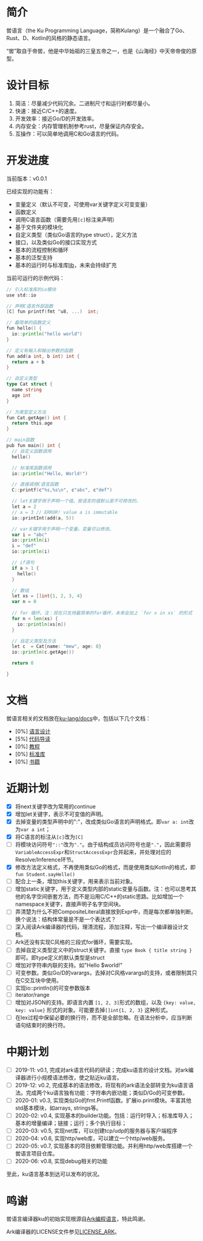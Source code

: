# 简介

喾语言（the Ku Programming Language，简称Kulang）是一个融合了Go、Rust、D、Kotlin的风格的静态语言。

“喾”取自于帝喾，他是中华始祖的三皇五帝之一，也是《山海经》中天帝帝俊的原型。

# 设计目标

1. 简洁：尽量减少代码冗余。二进制尺寸和运行时都尽量小。
2. 快速：接近C/C++的速度。
3. 开发效率：接近Go/D的开发效率。
3. 内存安全：内存管理机制参考rust，尽量保证内存安全。
4. 互操作：可以简单地调用C和Go语言的代码。

# 开发进度

当前版本：v0.0.1

已经实现的功能有：

- 变量定义（默认不可变，可使用var关键字定义可变变量）
- 函数定义
- 调用C语言函数（需要先用`[c]`标注来声明）
- 基于文件夹的模块化
- 自定义类型（类似Go语言的type struct），定义方法
- 接口，以及类似Go的接口实现方式
- 基本的流程控制和循环
- 基本的泛型支持
- 基本的运行时与标准库[lib](://github.com/ku-lang/lib)，未来会持续扩充

当前可运行的示例代码：

```go
// 引入标准库的io模块
use std::io

// 声明C语言外部函数
[C] fun printf(fmt ^u8, ...)  int;

// 最简单的函数定义
fun hello() {
  io::println("hello world")
}

// 定义有输入和输出参数的函数
fun add(a int, b int) int {
  return a + b
}

// 自定义类型
type Cat struct {
  name string
  age int
}

// 为类型定义方法
fun Cat.getAge() int {
  return this.age
}

// main函数
pub fun main() int {
  // 自定义函数调用 
  hello()

  // 标准库函数调用
  io::println("Hello, World!")

  // 直接调用C语言函数
  C::printf(c"%s,%s\n", c"abc", c"def")

  // let关键字用于声明一个值。喾语言的值默认是不可修改的。
  let a = 2
  // a = 3 // ERROR! value a is immutable
  io::printInt(add(a, 5))

  // var关键字用于声明一个变量。变量可以修改。
  var i = "abc"
  io::println(i)
  i = "def"
  io::println(i)

  // if语句
  if a > 1 {
    hello()
  }

  // 数组
  let xs = []int{1, 2, 3, 4}
  var n = 0
  
  // for 循环。注：现在只支持最简单的for循环，未来会加上 `for x in xs` 的形式
  for n < len(xs) {
    io::println(xs[n])
  }

  // 自定义类型及方法
  let c  = Cat{name: "mew", age: 8}
  io::println(c.getAge())

  return 0

}
```

# 文档

喾语言相关的文档放在[ku-lang/docs](https://github.com/ku-lang/docs)中，包括以下几个文档：

- [0%] [语言设计](https://github.com/ku-lang/docs/blob/master/design/intro.md)
- [5%] [代码导读](https://github.com/ku-lang/docs/blob/master/coding/intro.md)
- [0%] [教程](https://github.com/ku-lang/docs/blob/master/tutorial/intro.md)
- [0%] [标准库](https://github.com/ku-lang/docs/blob/master/lib/std/intro.md)
- [0%] [书籍](https://github.com/ku-lang/docs/blob/master/book/intro.md)

# 近期计划

- [x] 将next关键字改为常用的continue
- [x] 增加let关键字，表示不可变值的声明。
- [x] 去掉变量的类型声明中的":"，改成类似Go语言的声明格式。即`var a: int`改为`var a int`；
- [x] 将C语言的标注从`[c]`改为`[C]`
- [ ] 将模块访问符号`"::"`改为`"."`。由于结构成员访问符号也是`"."`，因此需要将`VariableAccessExpr`和`StructAccessExpr`合并起来，并处理对应的Resolve/Inference环节。
- [x] 修改方法定义格式，不再使用类似Go的格式，而是使用类似Kotlin的格式，即`fun Student.sayHello()`
- [ ] 配合上一条，增加this关键字，用来表示当前对象。
- [ ] 增加static关键字，用于定义类型内部的static变量与函数。注：也可以思考其他的名字空间嵌套方法，而不是沿用C/C++的static思路。比如增加一个namespace关键字，直接声明子名字空间块。
- [ ] 弄清楚为什么不把CompositeLiteral直接放到Expr中，而是每次都单独判断。换个说法：结构体常量是不是一个表达式？
- [ ] 深入阅读Ark编译器的代码，理清流程，添加注释，写出一个编译器设计文档。
- [ ] Ark还没有实现C风格的三段式for循环，需要实现。
- [ ] 去掉自定义类型定义中的struct关键字。直接 `type Book { title string }` 即可。即type定义的默认类型是struct
- [ ] 增加对字符串内联的支持。如"Hello $world!"
- [ ] 可变参数。类似Go/D的varargs，去掉对C风格varargs的支持，或者限制其只在C交互块中使用。
- [ ] 实现io::println()的可变参数版本
- [ ] iterator/range
- [ ] 增加对JSON的支持。即语言内置 `[1, 2, 3]`形式的数组，以及 `{key: value, key: value}` 形式的对象。可能要去掉`[]int{1, 2, 3}` 这种形式。
- [ ] 在lex过程中保留必要的换行符，而不是全部忽略。在语法分析中，应当判断语句结束时的换行符。

# 中期计划

- [ ] 2019-11: v0.1, 完成对ark语言代码的研读；完成ku语言的设计文档。对ark编译器进行小规模语法修改，使之贴近ku语言。 
- [ ] 2019-12: v0.2, 完成基本的语法修改，将现有的ark语法全部转变为ku语言语法。完成两个ku语言独有功能：字符串内嵌功能；类似D/Go的可变参数。
- [ ] 2020-01: v0.3, 实现类似Go的fmt.Printf函数。扩展io.print模块。丰富其他std基本模块，如arrays, strings等。
- [ ] 2020-02: v0.4, 实现基本的builder功能。包括：运行时导入；标准库导入；基本的增量编译；链接；运行；多个执行目标；
- [ ] 2020-03: v0.5, 实现net库，可以创建tcp/udp的服务器与客户端程序
- [ ] 2020-04: v0.6, 实现http/web库，可以建立一个http/web服务。
- [ ] 2020-05: v0.7, 实现基本的项目依赖管理功能。并利用http/web库搭建一个喾语言项目仓库。
- [ ] 2020-06: v0.8, 实现debug相关的功能

至此，ku语言基本到达可以发布的状况。

# 鸣谢

喾语言编译器ku的初始实现根源自[Ark编程语言](https://github.com/ark-lang/ark)，特此鸣谢。

Ark编译器的LICENSE文件参见[LICENSE_ARK](LICENSE_ARK)。